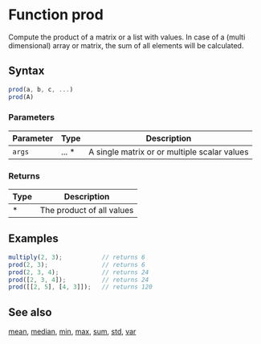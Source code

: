<!-- Note: This file is automatically generated from source code comments. Changes made in this file will be overridden. -->

# Function prod

Compute the product of a matrix or a list with values.
In case of a (multi dimensional) array or matrix, the sum of all
elements will be calculated.


## Syntax

```js
prod(a, b, c, ...)
prod(A)
```

### Parameters

Parameter | Type | Description
--------- | ---- | -----------
`args` | ... * | A single matrix or or multiple scalar values

### Returns

Type | Description
---- | -----------
* | The product of all values


## Examples

```js
multiply(2, 3);           // returns 6
prod(2, 3);               // returns 6
prod(2, 3, 4);            // returns 24
prod([2, 3, 4]);          // returns 24
prod([[2, 5], [4, 3]]);   // returns 120
```


## See also

[mean](mean.md),
[median](median.md),
[min](min.md),
[max](max.md),
[sum](sum.md),
[std](std.md),
[var](var.md)
